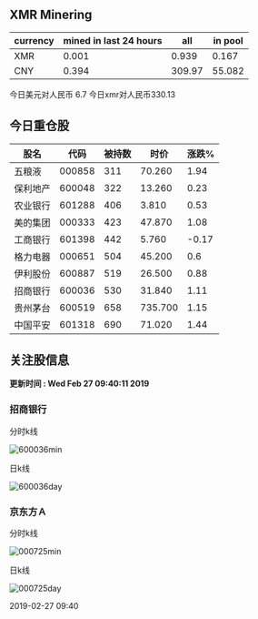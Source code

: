 ## XMR Minering

|currency|mined in last 24 hours|all|in pool|
|---|---|---|---|
|XMR|0.001|0.939|0.167|
|CNY|0.394|309.97|55.082|

今日美元对人民币 6.7	今日xmr对人民币330.13


## 今日重仓股 

|股名|代码|被持数|时价|涨跌%|
|---|---|---|---|---|
|五粮液|000858|311|70.260|1.94|
|保利地产|600048|322|13.260|0.23|
|农业银行|601288|406|3.810|0.53|
|美的集团|000333|423|47.870|1.08|
|工商银行|601398|442|5.760|-0.17|
|格力电器|000651|504|45.200|0.6|
|伊利股份|600887|519|26.500|0.88|
|招商银行|600036|530|31.840|1.11|
|贵州茅台|600519|658|735.700|1.15|
|中国平安|601318|690|71.020|1.44|

## 关注股信息
**更新时间 : Wed Feb 27 09:40:11 2019**
### 招商银行 
分时k线

![600036min](http://image.sinajs.cn/newchart/min/n/sh600036.gif)

日k线

![600036day](http://image.sinajs.cn/newchart/daily/n/sh600036.gif)

### 京东方Ａ 
分时k线

![000725min](http://image.sinajs.cn/newchart/min/n/sz000725.gif)

日k线

![000725day](http://image.sinajs.cn/newchart/daily/n/sz000725.gif)

2019-02-27 09:40